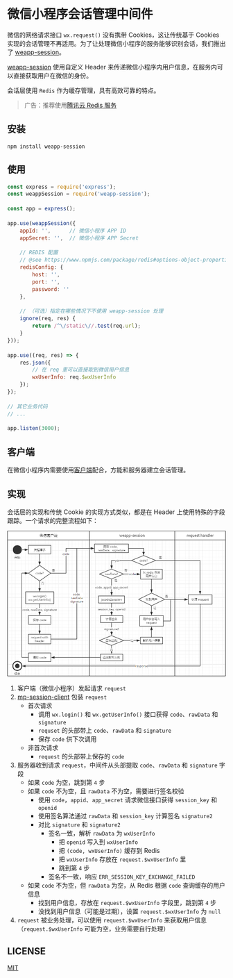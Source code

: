 微信小程序会话管理中间件
======================

微信的网络请求接口 `wx.request()` 没有携带 Cookies，这让传统基于 Cookies 实现的会话管理不再适用。为了让处理微信小程序的服务能够识别会话，我们推出了 [weapp-session](https://github.com/CFETeam/weapp-session)。

[weapp-session](https://github.com/CFETeam/weapp-session) 使用自定义 Header 来传递微信小程序内用户信息，在服务内可以直接获取用户在微信的身份。

会话层使用 `Redis` 作为缓存管理，具有高效可靠的特点。

> 广告：推荐使用[腾讯云 Redis 服务](https://www.qcloud.com/product/crs.html)

## 安装

```
npm install weapp-session
```

## 使用

```js
const express = require('express');
const weappSession = require('weapp-session');

const app = express();

app.use(weappSession({
    appId: '',      // 微信小程序 APP ID
    appSecret: '',  // 微信小程序 APP Secret

    // REDIS 配置
    // @see https://www.npmjs.com/package/redis#options-object-properties
    redisConfig: {
        host: '',
        port: '',
        password: ''
    },

    // （可选）指定在哪些情况下不使用 weapp-session 处理
    ignore(req, res) {
        return /^\/static\//.test(req.url);
    }
}));

app.use((req, res) => {
    res.json({
        // 在 req 里可以直接取到微信用户信息
        wxUserInfo: req.$wxUserInfo
    });
});

// 其它业务代码
// ...

app.listen(3000);

```

## 客户端

在微信小程序内需要使用[客户端](https://github.com/CFETeam/weapp-session-client)配合，方能和服务器建立会话管理。

## 实现

会话层的实现和传统 Cookie 的实现方式类似，都是在 Header 上使用特殊的字段跟踪。一个请求的完整流程如下：

![请求生命周期](assert/request-lifecycle.png)

1. 客户端（微信小程序）发起请求 `request`
2. [mp-session-client](https://github.com/CFETeam/mp-session-client) 包装 `request`
    * 首次请求
        - 调用 `wx.login()` 和 `wx.getUserInfo()` 接口获得 `code`、`rawData` 和 `signature`
        - `requset` 的头部带上 `code`、`rawData` 和 `signature`
        - 保存 `code` 供下次调用
    * 非首次请求
        - `request` 的头部带上保存的 `code`
3. 服务器收到请求 `request`，中间件从头部提取 `code`、`rawData` 和 `signature` 字段
    * 如果 `code` 为空，跳到第 `4` 步
    * 如果 `code` 不为空，且 `rawData` 不为空，需要进行签名校验
        + 使用 `code`，`appid`、`app_secret` 请求微信接口获得 `session_key` 和 `openid`
        + 使用签名算法通过 `rawData` 和 `session_key` 计算签名 `signature2`
        + 对比 `signature` 和 `signature2`
            - 签名一致，解析 `rawData` 为 `wxUserInfo`
                * 把 `openid` 写入到 `wxUserInfo`
                * 把 `(code, wxUserInfo)` 缓存到 Redis
                * 把 `wxUserInfo` 存放在 `request.$wxUserInfo` 里
                * 跳到第 `4` 步
            - 签名不一致，响应 `ERR_SESSION_KEY_EXCHANGE_FAILED`
    * 如果 `code` 不为空，但 `rawData` 为空，从 Redis 根据 `code` 查询缓存的用户信息
        - 找到用户信息，存放在 `request.$wxUserInfo` 字段里，跳到第 `4` 步
        - 没找到用户信息（可能是过期），设置 `request.$wxUserInfo` 为 `null`
4. `request` 被业务处理，可以使用 `request.$wxUserInfo` 来获取用户信息（`request.$wxUserInfo` 可能为空，业务需要自行处理）

## LICENSE

[MIT](LICENSE)